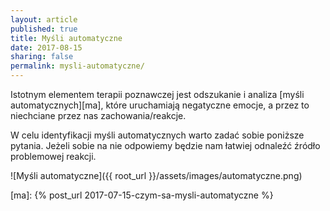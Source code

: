 ```yaml
---
layout: article
published: true
title: Myśli automatyczne
date: 2017-08-15
sharing: false
permalink: mysli-automatyczne/
---
```


Istotnym elementem terapii poznawczej jest odszukanie i analiza [myśli automatycznych][ma], które uruchamiają negatyczne
emocje, a przez to niechciane przez nas zachowania/reakcje.

W celu identyfikacji myśli automatycznych warto zadać sobie poniższe pytania. Jeżeli sobie na nie odpowiemy będzie nam
łatwiej odnaleźć źródło problemowej reakcji.

![Myśli automatyczne]({{ root_url }}/assets/images/automatyczne.png)

[ma]: {% post_url 2017-07-15-czym-sa-mysli-automatyczne %}
